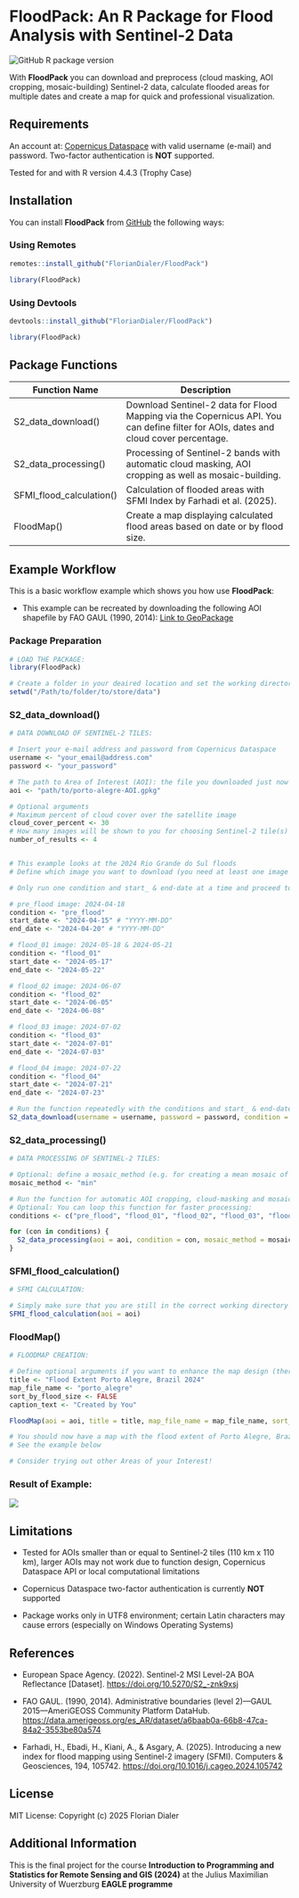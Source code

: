 
<!-- README.md is generated from README.Rmd. Please edit that file -->

# FloodPack: An R Package for Flood Analysis with Sentinel-2 Data

<img src="https://img.shields.io/github/r-package/v/FlorianDialer/FloodPack" alt="GitHub R package version"/>

With **FloodPack** you can download and preprocess (cloud masking, AOI
cropping, mosaic-building) Sentinel-2 data, calculate flooded areas for
multiple dates and create a map for quick and professional
visualization.

## Requirements

An account at: [Copernicus Dataspace](https://dataspace.copernicus.eu/)
with valid username (e-mail) and password. Two-factor authentication is
**NOT** supported.

Tested for and with R version 4.4.3 (Trophy Case)

## Installation

You can install **FloodPack** from [GitHub](https://github.com/) the
following ways:

### Using Remotes

``` r
remotes::install_github("FlorianDialer/FloodPack")

library(FloodPack)
```

### Using Devtools

``` r
devtools::install_github("FlorianDialer/FloodPack")

library(FloodPack)
```

## Package Functions

| **Function Name** | **Description** |
|----|----|
| S2_data_download() | Download Sentinel-2 data for Flood Mapping via the Copernicus API. You can define filter for AOIs, dates and cloud cover percentage. |
| S2_data_processing() | Processing of Sentinel-2 bands with automatic cloud masking, AOI cropping as well as mosaic-building. |
| SFMI_flood_calculation() | Calculation of flooded areas with SFMI Index by Farhadi et al. (2025). |
| FloodMap() | Create a map displaying calculated flood areas based on date or by flood size. |

## Example Workflow

This is a basic workflow example which shows you how use **FloodPack**:

- This example can be recreated by downloading the following AOI
  shapefile by FAO GAUL (1990, 2014): [Link to
  GeoPackage](example_data/porto-alegre-AOI.zip)

### Package Preparation

``` r
# LOAD THE PACKAGE:
library(FloodPack)

# Create a folder in your deaired location and set the working directory to it
setwd("/Path/to/folder/to/store/data")
```

### S2_data_download()

``` r
# DATA DOWNLOAD OF SENTINEL-2 TILES:

# Insert your e-mail address and password from Copernicus Dataspace
username <- "your_email@address.com"
password <- "your_password"

# The path to Area of Interest (AOI): the file you downloaded just now
aoi <- "path/to/porto-alegre-AOI.gpkg"

# Optional arguments
# Maximum percent of cloud cover over the satellite image
cloud_cover_percent <- 30
# How many images will be shown to you for choosing Sentinel-2 tile(s)
number_of_results <- 4


# This example looks at the 2024 Rio Grande do Sul floods 
# Define which image you want to download (you need at least one image as a "pre_flood" and a "flood_xx" raster generally)

# Only run one condition and start_ & end-date at a time and proceed to run S2_data_download() repeatedly to download the correct tiles

# pre_flood image: 2024-04-18
condition <- "pre_flood"
start_date <- "2024-04-15" # "YYYY-MM-DD"
end_date <- "2024-04-20" # "YYYY-MM-DD"

# flood_01 image: 2024-05-18 & 2024-05-21
condition <- "flood_01"
start_date <- "2024-05-17"
end_date <- "2024-05-22"

# flood_02 image: 2024-06-07
condition <- "flood_02"
start_date <- "2024-06-05"
end_date <- "2024-06-08"

# flood_03 image: 2024-07-02
condition <- "flood_03"
start_date <- "2024-07-01"
end_date <- "2024-07-03"

# flood_04 image: 2024-07-22
condition <- "flood_04"
start_date <- "2024-07-21"
end_date <- "2024-07-23"

# Run the function repeatedly with the conditions and start_ & end-date to download the correctly dated tiles
S2_data_download(username = username, password = password, condition = condition, start_date = start_date, end_date = end_date, aoi = aoi, cloud_cover_percent = cloud_cover_percent, number_of_results = number_of_results)
```

### S2_data_processing()

``` r
# DATA PROCESSING OF SENTINEL-2 TILES:

# Optional: define a mosaic_method (e.g. for creating a mean mosaic of a "pre_flood" raster), Default: minimum values get chosen for most effectively removing cloud artifacts, for more options check out the help page
mosaic_method <- "min"

# Run the function for automatic AOI cropping, cloud-masking and mosaic creation (if necessary)
# Optional: You can loop this function for faster processing:
conditions <- c("pre_flood", "flood_01", "flood_02", "flood_03", "flood_04")

for (con in conditions) {
  S2_data_processing(aoi = aoi, condition = con, mosaic_method = mosaic_method)
}
```

### SFMI_flood_calculation()

``` r
# SFMI CALCULATION:

# Simply make sure that you are still in the correct working directory and you can run the next function for calculating flood areas; otherwise specify function argument "path_to_rasters"
SFMI_flood_calculation(aoi = aoi)
```

### FloodMap()

``` r
# FLOODMAP CREATION:

# Define optional arguments if you want to enhance the map design (there are more than displayed here)
title <- "Flood Extent Porto Alegre, Brazil 2024"
map_file_name <- "porto_alegre"
sort_by_flood_size <- FALSE
caption_text <- "Created by You"

FloodMap(aoi = aoi, title = title, map_file_name = map_file_name, sort_by_flood_size = sort_by_flood_size, caption_text = caption_text)

# You should now have a map with the flood extent of Porto Alegre, Brazil 2024 in your working directory flood_map folder
# See the example below

# Consider trying out other Areas of your Interest!
```

### Result of Example:

![](example_data/porto_alegre.png)

## Limitations

- Tested for AOIs smaller than or equal to Sentinel-2 tiles (110 km x
  110 km), larger AOIs may not work due to function design, Copernicus
  Dataspace API or local computational limitations

- Copernicus Dataspace two-factor authentication is currently **NOT**
  supported

- Package works only in UTF8 environment; certain Latin characters may
  cause errors (especially on Windows Operating Systems)

## References

- European Space Agency. (2022). Sentinel-2 MSI Level-2A BOA Reflectance
  \[Dataset\]. <https://doi.org/10.5270/S2_-znk9xsj>

- FAO GAUL. (1990, 2014). Administrative boundaries (level 2)—GAUL
  2015—AmeriGEOSS Community Platform DataHub.
  <https://data.amerigeoss.org/es_AR/dataset/a6baab0a-66b8-47ca-84a2-3553be80a574>

- Farhadi, H., Ebadi, H., Kiani, A., & Asgary, A. (2025). Introducing a
  new index for flood mapping using Sentinel-2 imagery (SFMI). Computers
  & Geosciences, 194, 105742.
  <https://doi.org/10.1016/j.cageo.2024.105742>

## License

MIT License: Copyright (c) 2025 Florian Dialer

## Additional Information

This is the final project for the course **Introduction to Programming
and Statistics for Remote Sensing and GIS (2024)** at the Julius
Maximilian University of Wuerzburg **EAGLE programme**
